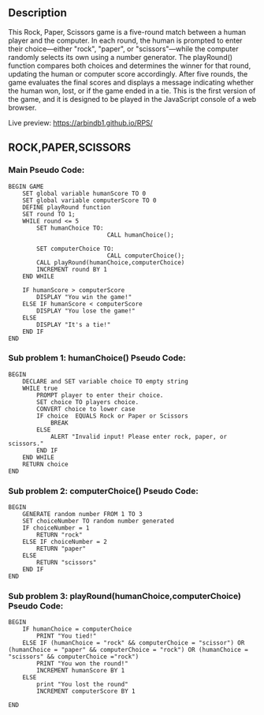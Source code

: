 ## Description
This Rock, Paper, Scissors game is a five-round match between a human player and the computer. In each round, the human is prompted to enter their choice—either "rock", "paper", or "scissors"—while the computer randomly selects its own using a number generator. The playRound() function compares both choices and determines the winner for that round, updating the human or computer score accordingly. After five rounds, the game evaluates the final scores and displays a message indicating whether the human won, lost, or if the game ended in a tie. This is the first version of the game, and it is designed to be played in the JavaScript console of a web browser.

Live preview: https://arbindb1.github.io/RPS/

## ROCK,PAPER,SCISSORS

### Main Pseudo Code:
    BEGIN GAME
        SET global variable humanScore TO 0
        SET global variable computerScore TO 0
        DEFINE playRound function
        SET round TO 1;
        WHILE round <= 5 
            SET humanChoice TO: 
                                CALL humanChoice();

            SET computerChoice TO: 
                                CALL computerChoice();
            CALL playRound(humanChoice,computerChoice)
            INCREMENT round BY 1
        END WHILE   

        IF humanScore > computerScore
            DISPLAY "You win the game!"
        ELSE IF humanScore < computerScore
            DISPLAY "You lose the game!"
        ELSE
            DISPLAY "It's a tie!"
        END IF
    END

### Sub problem 1: humanChoice() Pseudo Code:
    BEGIN
        DECLARE and SET variable choice TO empty string
        WHILE true
            PROMPT player to enter their choice.
            SET choice TO players choice.
            CONVERT choice to lower case
            IF choice  EQUALS Rock or Paper or Scissors
                BREAK
            ELSE
                ALERT "Invalid input! Please enter rock, paper, or scissors."
            END IF
        END WHILE
        RETURN choice
    END

### Sub problem 2: computerChoice() Pseudo Code:
    BEGIN 
        GENERATE random number FROM 1 TO 3
        SET choiceNumber TO random number generated
        IF choiceNumber = 1
            RETURN "rock"
        ELSE IF choiceNumber = 2
            RETURN "paper"
        ELSE
            RETURN "scissors"
        END IF
    END

### Sub problem 3: playRound(humanChoice,computerChoice) Pseudo Code:

    BEGIN
        IF humanChoice = computerChoice
            PRINT "You tied!"
        ELSE IF (humanChoice = "rock" && computerChoice = "scissor") OR (humanChoice = "paper" && computerChoice = "rock") OR (humanChoice = "scissors" && computerChoice ="rock")
            PRINT "You won the round!"
            INCREMENT humanScore BY 1
        ELSE 
            print "You lost the round"
            INCREMENT computerScore BY 1

    END


        

